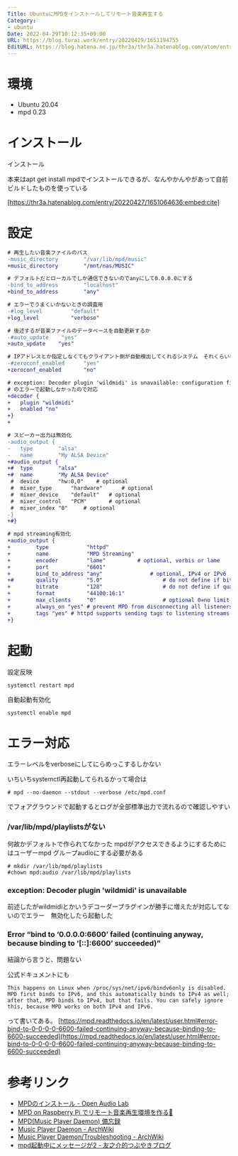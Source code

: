 ```yaml
---
Title: UbuntuにMPDをインストールしてリモート音楽再生する
Category:
- ubuntu
Date: 2022-04-29T10:12:35+09:00
URL: https://blog.turai.work/entry/20220429/1651194755
EditURL: https://blog.hatena.ne.jp/thr3a/thr3a.hatenablog.com/atom/entry/13574176438087303142
---
```


# 環境

- Ubuntu 20.04
- mpd 0.23

# インストール

インストール

本来はapt get install mpdでインストールできるが、なんやかんやがあって自前ビルドしたものを使っている

[https://thr3a.hatenablog.com/entry/20220427/1651064636:embed:cite]

# 設定

```diff
# 再生したい音楽ファイルのパス
-music_directory		"/var/lib/mpd/music"
+music_directory		"/mnt/nas/MUSIC"

# デフォルトだとローカルでしか通信できないのでanyにして0.0.0.0にする
-bind_to_address		"localhost"
+bind_to_address		"any"

# エラーでうまくいかないときの調査用
-#log_level			"default"
+log_level			"verbose"

# 後述するが音楽ファイルのデータベースを自動更新するか
-#auto_update    "yes"
+auto_update    "yes"

# IPアドレスとか指定しなくてもクライアント側が自動検出してくれるシステム　それくらい手動でやれ
-#zeroconf_enabled		"yes"
+zeroconf_enabled		"no"

# exception: Decoder plugin 'wildmidi' is unavailable: configuration file does not exist: /etc/timidity/timidity.cfg
# のエラーで起動しなかったので対応
+decoder {
+	plugin "wildmidi"
+	enabled "no"
+}
+

# スピーカー出力は無効化
-audio_output {
-	type		"alsa"
-	name		"My ALSA Device"
+#audio_output {
+#	type		"alsa"
+#	name		"My ALSA Device"
 #	device		"hw:0,0"	# optional
 #	mixer_type      "hardware"      # optional
 #	mixer_device	"default"	# optional
 #	mixer_control	"PCM"		# optional
 #	mixer_index	"0"		# optional
-}
+#}

# mpd streaming有効化
+audio_output {
+        type            "httpd"
+        name            "MPD Streaming"
+        encoder         "lame"          # optional, vorbis or lame
+        port            "6601"
+        bind_to_address "any"               # optional, IPv4 or IPv6
+#       quality         "5.0"                   # do not define if bitrate is defined
+        bitrate         "128"                   # do not define if quality is defined
+        format          "44100:16:1"
+        max_clients     "0"                     # optional 0=no limit
+        always_on "yes" # prevent MPD from disconnecting all listeners when playback is stopped
+        tags "yes" # httpd supports sending tags to listening streams.
+}
```

# 起動

設定反映

```
systemctl restart mpd
```

自動起動有効化

```
systemctl enable mpd
```

# エラー対応

エラーレベルをverboseにしてにらめっこするしかない

いちいちsystemctl再起動してられるかって場合は

```
# mpd --no-daemon --stdout --verbose /etc/mpd.conf
```

でフォアグラウンドで起動するとログが全部標準出力で流れるので確認しやすい

### /var/lib/mpd/playlistsがない

何故かデフォルトで作られてなかった mpdがアクセスできるようにするためにはユーザーmpd グループaudioにする必要がある

```
# mkdir /var/lib/mpd/playlists
#chown mpd:audio /var/lib/mpd/playlists
```

### exception: Decoder plugin 'wildmidi' is unavailable

前述したがwildmidiとかいうデコーダープラグインが勝手に増えたが対応してないのでエラー　無効化したら起動した

### Error “bind to ‘0.0.0.0:6600’ failed (continuing anyway, because binding to ‘[::]:6600’ succeeded)”

結論から言うと、問題ない

公式ドキュメントにも

```
This happens on Linux when /proc/sys/net/ipv6/bindv6only is disabled. MPD first binds to IPv6, and this automatically binds to IPv4 as well; after that, MPD binds to IPv4, but that fails. You can safely ignore this, because MPD works on both IPv4 and IPv6.
```

って書いてある。 [https://mpd.readthedocs.io/en/latest/user.html#error-bind-to-0-0-0-0-6600-failed-continuing-anyway-because-binding-to-6600-succeeded](https://mpd.readthedocs.io/en/latest/user.html#error-bind-to-0-0-0-0-6600-failed-continuing-anyway-because-binding-to-6600-succeeded)

# 参考リンク

- [MPDのインストール - Open Audio Lab](https://www.openaudiolab.com/install-mpd/jp/)
- [MPD on Raspberry Pi でリモート音楽再生環境を作る💪](https://zenn.dev/aruneko/articles/9b4555b6dd3897)
- [MPD(Music Player Daemon) 備忘録](https://www.labohyt.net/blog/server/post-927/)
- [Music Player Daemon - ArchWiki](https://wiki.archlinux.jp/index.php/Music_Player_Daemon)
- [Music Player Daemon/Troubleshooting - ArchWiki](https://wiki.archlinux.org/title/Music_Player_Daemon/Troubleshooting#Binding_to_IPV6_before_IPV4)
- [mpd起動中にメッセージが2 - 友之介的つぶやきブログ](https://tomonosuke.hatenablog.jp/entry/2019/07/27/151217)
